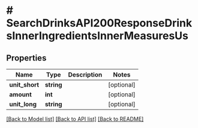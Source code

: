 # # SearchDrinksAPI200ResponseDrinksInnerIngredientsInnerMeasuresUs

## Properties

Name | Type | Description | Notes
------------ | ------------- | ------------- | -------------
**unit_short** | **string** |  | [optional]
**amount** | **int** |  | [optional]
**unit_long** | **string** |  | [optional]

[[Back to Model list]](../../README.md#models) [[Back to API list]](../../README.md#endpoints) [[Back to README]](../../README.md)
